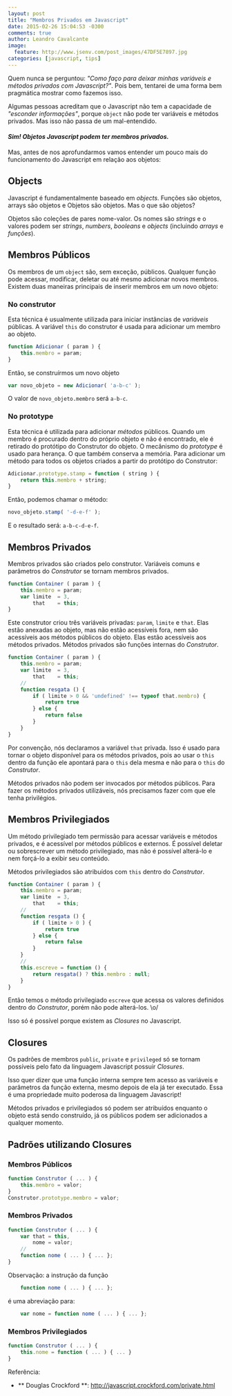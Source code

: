 ```yaml
---
layout: post
title: "Membros Privados em Javascript"
date: 2015-02-26 15:04:53 -0300
comments: true
author: Leandro Cavalcante
image:
  feature: http://www.jsenv.com/post_images/47DF5E7897.jpg
categories: [javascript, tips]
---
```


Quem nunca se perguntou: _"Como faço para deixar minhas variáveis e métodos privados com Javascript?"_. Pois bem, tentarei de uma forma bem pragmática mostrar como fazemos isso.

Algumas pessoas acreditam que o Javascript não tem a capacidade de _"esconder informações"_, porque `object` não pode ter variáveis e métodos privados. Mas isso não passa de um mal-entendido.

#### _Sim! Objetos Javascript podem ter membros privados._

Mas, antes de nos aprofundarmos vamos entender um pouco mais do funcionamento do Javascript em relação aos objetos:

<!--more-->

## Objects

Javascript é fundamentalmente baseado em _objects_. Funções são objetos, arrays são objetos e Objetos são objetos. Mas o que são objetos?

Objetos são coleções de pares nome-valor. Os nomes são _strings_ e o valores podem ser _strings_, _numbers_, _booleans_ e _objects_ (incluindo _arrays_ e _funções_).

## Membros Públicos

Os membros de um `object` são, sem exceção, públicos. Qualquer função pode acessar, modificar, deletar ou até mesmo adicionar novos membros. Existem duas maneiras principais de inserir membros em um novo objeto:

### No construtor

Esta técnica é usualmente utilizada para iniciar instâncias de _variáveis_ públicas. A variável `this` do construtor é usada para adicionar um membro ao objeto.

``` javascript
function Adicionar ( param ) {
	this.membro = param;
}
```

Então, se construírmos um novo objeto

``` javascript
var novo_objeto = new Adicionar( 'a-b-c' );
```

O valor de `novo_objeto.membro` será `a-b-c`.

### No prototype

Esta técnica é utilizada para adicionar _métodos_ públicos. Quando um membro é procurado dentro do próprio objeto e não é encontrado, ele é retirado do protótipo do Construtor do objeto. O mecânismo do _prototype_ é usado para herança. O que também conserva a memória. Para adicionar um método para todos os objetos criados a partir do protótipo do Construtor:

``` javascript
Adicionar.prototype.stamp = function ( string ) {
	return this.membro + string;
}
```

Então, podemos chamar o método:

``` javascript
novo_objeto.stamp( '-d-e-f' );
```

E o resultado será: `a-b-c-d-e-f`.

## Membros Privados 

Membros privados são criados pelo construtor. Variáveis comuns e parâmetros do _Construtor_ se tornam membros privados.

``` javascript
function Container ( param ) {
	this.membro = param;
	var limite  = 3,
		that    = this;
}
```

Este construtor criou três variáveis privadas: `param`, `limite` e `that`. Elas estão anexadas ao objeto, mas não estão acessíveis fora, nem são acessíveis aos métodos públicos do objeto. Elas estão acessíveis aos métodos privados. Métodos privados são funções internas do _Construtor_.

``` javascript
function Container ( param ) {
	this.membro = param;
	var limite  = 3,
		that    = this;
	//
	function resgata () {
		if ( limite > 0 && 'undefined' !== typeof that.membro) {
			return true
		} else {
			return false
		}
	}
}
``` 

Por convenção, nós declaramos a variável `that` privada. Isso é usado para tornar o objeto disponível para os métodos privados, pois ao usar o `this` dentro da função ele apontará para o `this` dela mesma e não para o `this` do _Construtor_. 

Métodos privados não podem ser invocados por métodos públicos. Para fazer os métodos privados utilizáveis, nós precisamos fazer com que ele tenha privilégios.

## Membros Privilegiados

Um método privilegiado tem permissão para acessar variáveis e métodos privados, e é acessível por métodos públicos e externos. É possível deletar ou sobrescrever um método privilegiado, mas não é possível alterá-lo e nem forçá-lo a exibir seu conteúdo.

Métodos privilegiados são atribuídos com `this` dentro do _Construtor_.

```javascript
function Container ( param ) {
	this.membro = param;
	var limite  = 3,
		that    = this;
	//
	function resgata () {
		if ( limite > 0 ) {
			return true
		} else {
			return false
		}
	}
	//
	this.escreve = function () {
		return resgata() ? this.membro : null;
	}
}
```

Então temos o método privilegiado `escreve` que acessa os valores definidos dentro do _Construtor_, porém não pode alterá-los. \o/

Isso só é possível porque existem as _Closures_ no Javascript.

## Closures

Os padrões de membros `public`, `private` e `privileged` só se tornam possíveis pelo fato da linguagem Javascript possuir _Closures_.

Isso quer dizer que uma função interna sempre tem acesso as variáveis e parâmetros da função externa, mesmo depois de ela já ter executado.
Essa é uma propriedade muito poderosa da linguagem Javascript!

Métodos privados e privilegiados só podem ser atribuídos enquanto o objeto está sendo construído, já os públicos podem ser adicionados a qualquer momento.

## Padrões utilizando Closures

### Membros Públicos
``` javascript
function Construtor ( ... ) {
	this.membro = valor;
}
Construtor.prototype.membro = valor;
```

### Membros Privados
``` javascript
function Construtor ( ... ) {
	var that = this,
		nome = valor;
	//
	function nome ( ... ) { ... };
}
```

Observação: a instrução da função

``` javascript
	function nome ( ... ) { ... };
```

é uma abreviação para: 

``` javascript
	var nome = function nome ( ... ) { ... };
```


### Membros Privilegiados
``` javascript
function Construtor ( ... ) {
	this.nome = function ( ... ) { ... }
}
```

Referência:

- ** Douglas Crockford **: http://javascript.crockford.com/private.html
